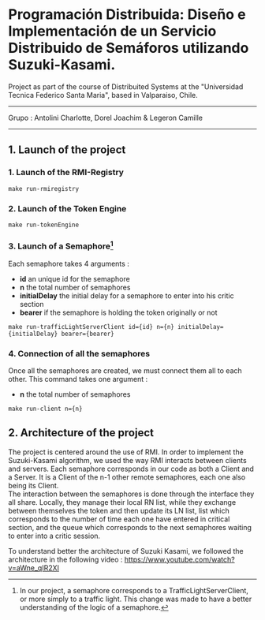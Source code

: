 # Programación Distribuida: Diseño e Implementación de un Servicio Distribuido de Semáforos utilizando Suzuki-Kasami.

Project as part of the course of Distribuited Systems at the "Universidad Tecnica Federico Santa Maria", based in Valparaiso, Chile.
___

Grupo : Antolini Charlotte, Dorel Joachim & Legeron Camille

___

## 1. Launch of the project

### 1. Launch of the RMI-Registry

```
make run-rmiregistry
```

### 2. Launch of the Token Engine
```
make run-tokenEngine
```

### 3. Launch of a Semaphore[^2]
Each semaphore takes 4 arguments :
- **id** an unique id for the semaphore
- **n** the total number of semaphores
- **initialDelay** the initial delay for a semaphore to enter into his critic section
- **bearer** if the semaphore is holding the token originally or not

```
make run-trafficLightServerClient id={id} n={n} initialDelay={initialDelay} bearer={bearer}
```

### 4. Connection of all the semaphores
Once all the semaphores are created, we must connect them all to each other.
This command takes one argument :
- **n** the total number of semaphores

```
make run-client n={n}
```

## 2. Architecture of the project

The project is centered around the use of RMI. In order to implement the Suzuki-Kasami
algorithm, we used the way RMI interacts between clients and servers. Each semaphore
corresponds in our code as both a Client and a Server. It is a Client of the n-1 other remote semaphores, each one also being its Client. 
<br> The interaction between the semaphores is done through the interface they all share. Locally, they manage their
local RN list, while they exchange between themselves the token and then update its LN list, 
list which corresponds to the number of time each one have entered in critical section, and the queue
which corresponds to the next semaphores waiting to enter into a critic session.

To understand better the architecture of Suzuki Kasami, we followed the architecture in the following video :
 https://www.youtube.com/watch?v=aWne_qIR2XI 

[^2]: In our project, a semaphore corresponds to a TrafficLightServerClient, or more simply to a traffic light. This change was made to have a better understanding of the logic of a semaphore.
